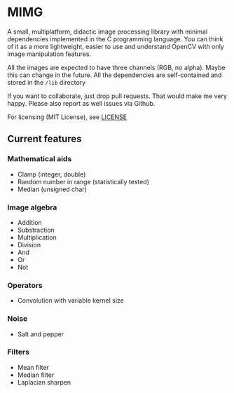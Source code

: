 # MIMG

A small, multiplatform, didactic image processing library with minimal dependencies implemented in the C programming language. You can think of it as a more lightweight, easier to use and understand OpenCV with only image manipulation features.

All the images are expected to have three channels (RGB, no alpha). Maybe this can change in the future. All the dependencies are self-contained and stored in the `/lib` directory

If you want to collaborate, just drop pull requests. That would make me very happy. Please also report as well issues via Github.

For licensing (MIT License), see [LICENSE](LICENSE)

## Current features

### Mathematical aids

- Clamp (integer, double)
- Random number in range (statistically tested)
- Median (unsigned char)

### Image algebra

- Addition
- Substraction
- Multiplication
- Division
- And
- Or
- Not

### Operators

- Convolution with variable kernel size

### Noise

- Salt and pepper

### Filters

- Mean filter
- Median filter
- Laplacian sharpen

